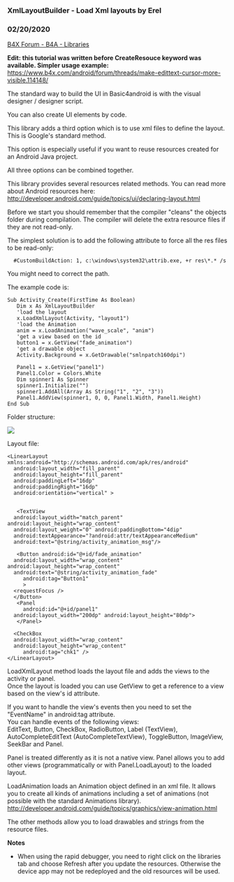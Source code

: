 ### XmlLayoutBuilder - Load Xml layouts by Erel
### 02/20/2020
[B4X Forum - B4A - Libraries](https://www.b4x.com/android/forum/threads/33762/)

**Edit: this tutorial was written before CreateResouce keyword was available. Simpler usage example:**   
<https://www.b4x.com/android/forum/threads/make-edittext-cursor-more-visible.114148/>  
  
The standard way to build the UI in Basic4android is with the visual designer / designer script.  
  
You can also create UI elements by code.  
  
This library adds a third option which is to use xml files to define the layout. This is Google's standard method.  
  
This option is especially useful if you want to reuse resources created for an Android Java project.  
  
All three options can be combined together.  
  
This library provides several resources related methods. You can read more about Android resources here: <http://developer.android.com/guide/topics/ui/declaring-layout.html>  
  
Before we start you should remember that the compiler "cleans" the objects folder during compilation. The compiler will delete the extra resource files if they are not read-only.  
  
The simplest solution is to add the following attribute to force all the res files to be read-only:  

```B4X
  #CustomBuildAction: 1, c:\windows\system32\attrib.exe, +r res\*.* /s
```

  
You might need to correct the path.  
  
The example code is:  

```B4X
Sub Activity_Create(FirstTime As Boolean)  
   Dim x As XmlLayoutBuilder  
   'load the layout  
   x.LoadXmlLayout(Activity, "layout1")  
   'load the Animation  
   anim = x.LoadAnimation("wave_scale", "anim")  
   'get a view based on the id  
   button1 = x.GetView("fade_animation")  
   'get a drawable object  
   Activity.Background = x.GetDrawable("smlnpatch160dpi")  
  
   Panel1 = x.GetView("panel1")  
   Panel1.Color = Colors.White  
   Dim spinner1 As Spinner  
   spinner1.Initialize("")  
   spinner1.AddAll(Array As String("1", "2", "3"))  
   Panel1.AddView(spinner1, 0, 0, Panel1.Width, Panel1.Height)  
End Sub
```

  
  
Folder structure:  
  
![](http://www.b4x.com/basic4android/images/SS-2013-10-22_11.11.30.png)  
  
Layout file:  

```B4X
<LinearLayout xmlns:android="http://schemas.android.com/apk/res/android"  
  android:layout_width="fill_parent"  
  android:layout_height="fill_parent"  
  android:paddingLeft="16dp"  
  android:paddingRight="16dp"  
  android:orientation="vertical" >  
  
  
   <TextView  
  android:layout_width="match_parent" android:layout_height="wrap_content"  
  android:layout_weight="0" android:paddingBottom="4dip"  
  android:textAppearance="?android:attr/textAppearanceMedium"  
  android:text="@string/activity_animation_msg"/>  
  
   <Button android:id="@+id/fade_animation"  
  android:layout_width="wrap_content" android:layout_height="wrap_content"  
  android:text="@string/activity_animation_fade"  
     android:tag="Button1"  
     >  
  <requestFocus />  
  </Button>  
   <Panel  
     android:id="@+id/panel1"  
  android:layout_width="200dp" android:layout_height="80dp">  
   </Panel>  
  
  <CheckBox  
  android:layout_width="wrap_content"  
  android:layout_height="wrap_content"  
     android:tag="chk1" />  
</LinearLayout>
```

  
  
LoadXmlLayout method loads the layout file and adds the views to the activity or panel.  
Once the layout is loaded you can use GetView to get a reference to a view based on the view's id attribute.  
  
If you want to handle the view's events then you need to set the "EventName" in android:tag attribute.  
You can handle events of the following views:  
EditText, Button, CheckBox, RadioButton, Label (TextView), AutoCompleteEditText (AutoCompleteTextView), ToggleButton, ImageView, SeekBar and Panel.  
  
Panel is treated differently as it is not a native view. Panel allows you to add other views (programmatically or with Panel.LoadLayout) to the loaded layout.  
  
LoadAnimation loads an Animation object defined in an xml file. It allows you to create all kinds of animations including a set of animations (not possible with the standard Animations library).  
<http://developer.android.com/guide/topics/graphics/view-animation.html>  
  
The other methods allow you to load drawables and strings from the resource files.  
  
**Notes**  
  
- When using the rapid debugger, you need to right click on the libraries tab and choose Refresh after you update the resources. Otherwise the device app may not be redeployed and the old resources will be used.